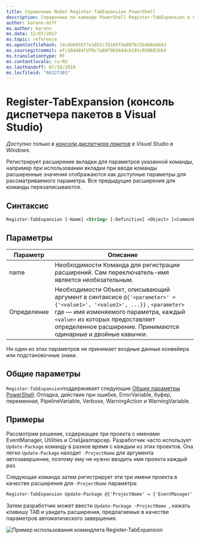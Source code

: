 ```yaml
---
title: Справочник NuGet Register-TabExpansion PowerShell
description: Справочник по команде PowerShell Register-TabExpansion в консоли диспетчера пакетов NuGet в Visual Studio.
author: karann-msft
ms.author: karann
ms.date: 12/07/2017
ms.topic: reference
ms.openlocfilehash: 14cda695677e1052c78169fda097b72b460a9d43
ms.sourcegitcommit: efc18d484fdf0c7a8979b564dcb191c030601bb4
ms.translationtype: MT
ms.contentlocale: ru-RU
ms.lasthandoff: 07/18/2019
ms.locfileid: "68327301"
---
```

# <a name="register-tabexpansion-package-manager-console-in-visual-studio"></a>Register-TabExpansion (консоль диспетчера пакетов в Visual Studio)

*Доступно только в [консоли диспетчера пакетов](../../consume-packages/install-use-packages-powershell.md) в Visual Studio в Windows.*

Регистрирует расширение вкладки для параметров указанной команды, например при использовании вкладки при вводе команды расширенные значения отображаются как доступные параметры для рассматриваемого параметра. Все предыдущие расширения для команды перезаписываются.

## <a name="syntax"></a>Синтаксис

```ps
Register-TabExpansion [-Name] <String> [-Definition] <Object> [<CommonParameters>]
```

## <a name="parameters"></a>Параметры

| Параметр | Описание |
| --- | --- |
| name | Необходимости Команда для регистрации расширений. Сам переключатель-имя является необязательным. |
| Определение | Необходимости Объект, описывающий аргумент в синтаксисе `@{'<parameter>' = {'<value1>', '<value2>', ...}}` , `<parameter>` где — имя изменяемого параметра, каждый `<value>` из которых предоставляет определенное расширение. Принимаются одинарные и двойные кавычки. |

Ни один из этих параметров не принимает входные данные конвейера или подстановочные знаки.

## <a name="common-parameters"></a>Общие параметры

`Register-TabExpansion`поддерживает следующие [Общие параметры PowerShell](http://go.microsoft.com/fwlink/?LinkID=113216): Отладка, действие при ошибке, ErrorVariable, буфер, переменная, PipelineVariable, Verbose, WarningAction и WarningVariable.

## <a name="examples"></a>Примеры

Рассмотрим решение, содержащее три проекта с именами EventManager, Utilities и СпеЦиалпарсер. Разработчик часто использует `Update-Package` команду в разное время с каждым из этих проектов. Она легко `Update-Package` находит `-ProjectName` для аргумента автозавершение, поэтому ему не нужно вводить имя проекта каждый раз. 

Следующая команда затем регистрирует эти три имени проекта в качестве расширения для `-ProjectName` параметра:

```ps
Register-TabExpansion Update-Package @{'ProjectName' = {'EventManager', 'Utilities', 'SpecialParser'}}    
```

Затем разработчик может ввести `Update-Package -ProjectName `, нажать клавишу TAB и увидеть расширения, предлагаемые в качестве параметров автоматического завершения:

![Пример использования командлета Register-TabExpansion](media/Register-TabExpansion-Example.png)
